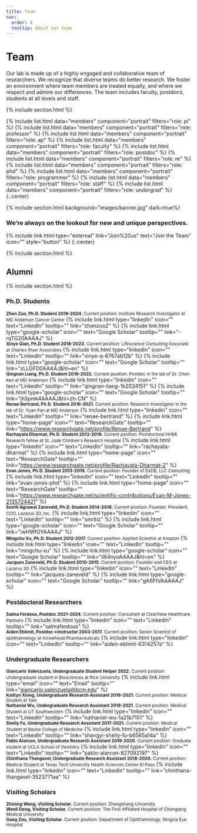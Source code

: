 ```yaml
---
title: Team
nav:
  order: 4
  tooltip: About our team
---
```


# <i class="fas fa-users"></i>Team

Our lab is made up of a highly engaged and collaborative team of researchers. We recognize that diverse teams do better research. We foster an environment where team members are treated equally, and where we respect and admire our differences. The team includes faculty, postdocs, students at all levels and staff.

{% include section.html %}

{%
  include list.html
  data="members"
  component="portrait"
  filters="role: pi"
%}
{%
  include list.html
  data="members"
  component="portrait"
  filters="role: professor"
%}
{%
  include list.html
  data="members"
  component="portrait"
  filters="role: ap"
%}
{%
  include list.html
  data="members"
  component="portrait"
  filters="role: faculty"
%}
{%
  include list.html
  data="members"
  component="portrait"
  filters="role: postdoc"
%}
{%
  include list.html
  data="members"
  component="portrait"
  filters="role: re"
%}
{%
  include list.html
  data="members"
  component="portrait"
  filters="role: phd"
%}
{%
  include list.html
  data="members"
  component="portrait"
  filters="role: programmer"
%}
{%
  include list.html
  data="members"
  component="portrait"
  filters="role: staff"
%}
{%
  include list.html
  data="members"
  component="portrait"
  filters="role: undergrad"
%}
{:.center}

{% include section.html background="images/banner.jpg" dark=true%}

### We’re always on the lookout for new and unique perspectives. 

{% include link.html type="external" link="Join%20us" text="Join the Team" icon="" style="button" %} 
{:.center}

{% include section.html %}

## Alumni

{% include section.html %}
### Ph.D. Students
<small><b>Zhen Zuo, Ph.D. Student 2019-2024.</b> Current position: Institute Research Investigator at MD Anderson Cancer Center</small>
{%
  include link.html
  type="linkedin"
  icon=""
  text="LinkedIn"
  tooltip=""
  link="zhenzuo2"
%}
{%
  include link.html
  type="google-scholar"
  icon=""
  text="Google Scholar"
  tooltip=""
  link="-rqTG20AAAAJ"
%}<br>
<small><b>Xinye Qian, Ph.D. Student 2018-2023.</b> Current position: Lifescience Consulting Associate at Charles River Associates</small>
{%
  include link.html
  type="linkedin"
  icon=""
  text="LinkedIn"
  tooltip=""
  link="xinye-q-6767ab12b"
%}
{%
  include link.html
  type="google-scholar"
  icon=""
  text="Google Scholar"
  tooltip=""
  link="zLLGFD0AAAAJ&hl=en"
%}<br>
<small><b>Qingnan Liang, Ph.D. Student 2016-2022.</b> Current position: Postdoc in the lab of Dr. Chen Ken at MD Anderson</small>
{%
  include link.html
  type="linkedin"
  icon=""
  text="LinkedIn"
  tooltip=""
  link="qingnan-liang-1b2024151"
%}
{%
  include link.html
  type="google-scholar"
  icon=""
  text="Google Scholar"
  tooltip=""
  link="jh5pmk4AAAAJ&hl=zh-CN"
%}<br>
<small><b>Renae Bertrand, Ph.D. Student 2016-2021.</b> Current position: Research Investigator in the lab of Dr. Yuan Pan at MD Anderson</small>
{%
  include link.html
  type="linkedin"
  icon=""
  text="LinkedIn"
  tooltip=""
  link="renae-bertrand"
%}
{%
  include link.html
  type="home-page"
  icon=""
  text="ResearchGate"
  tooltip=""
  link="https://www.researchgate.net/profile/Renae-Bertrand"
%}<br>
<small><b>Rachayata Dharmat, Ph.D. Student 2013-2019.</b> Current position: Postdoctoral HHMI Research fellow at St. Jude Children's Research Hospital</small>
{%
  include link.html
  type="linkedin"
  icon=""
  text="LinkedIn"
  tooltip=""
  link="rachayata-dharmat"
%}
{%
  include link.html
  type="home-page"
  icon=""
  text="ResearchGate"
  tooltip=""
  link="https://www.researchgate.net/profile/Rachayata-Dharmat-2"
%}<br>
<small><b>Evan Jones, Ph.D. Student 2013-2019.</b> Current position: Founder of DxDB, LLC Consulting</small>
{%
  include link.html
  type="linkedin"
  icon=""
  text="LinkedIn"
  tooltip=""
  link="evan-jones-phd"
%}
{%
  include link.html
  type="home-page"
  icon=""
  text="ResearchGate"
  tooltip=""
  link="https://www.researchgate.net/scientific-contributions/Evan-M-Jones-2135724421"
%}<br>
<small><b>Smriti Agrawal Zaneveld, Ph.D. Student 2014-2018.</b> Current position: Founder, President, COO, Lazarus 3D, Inc.</small>
{%
  include link.html
  type="linkedin"
  icon=""
  text="LinkedIn"
  tooltip=""
  link="smritiz"
%}
{%
  include link.html
  type="google-scholar"
  icon=""
  text="Google Scholar"
  tooltip=""
  link="iwHWfGYAAAAJ"
%}<br>
<small><b>Mingchu Xu, Ph.D. Student 2012-2017.</b> Current position: Applied Scientist at Amazon</small>
{%
  include link.html
  type="linkedin"
  icon=""
  text="LinkedIn"
  tooltip=""
  link="mingchu-xu"
%}
{%
  include link.html
  type="google-scholar"
  icon=""
  text="Google Scholar"
  tooltip=""
  link="iI64nyoAAAAJ&hl=en"
%}<br>
<small><b>Jacques Zaneveld, Ph.D. Student 2010-2015.</b> Current position: Founder and CEO at Lazarus 3D</small>
{%
  include link.html
  type="linkedin"
  icon=""
  text="LinkedIn"
  tooltip=""
  link="jacques-zaneveld"
%}
{%
  include link.html
  type="google-scholar"
  icon=""
  text="Google Scholar"
  tooltip=""
  link="gA6FtVAAAAAJ"
%}<br>

### Postdoctoral Researchers
<small><b>Salma Ferdous, Postdoc 2021-2024.</b> Current position: Consultant at ClearView Healthcare Partners</small>
{%
  include link.html
  type="linkedin"
  icon=""
  text="LinkedIn"
  tooltip=""
  link="salmaferdous"
%}<br>
<small><b>Aiden Eblimit, Postdoc->Instructor 2003-2017.</b> Current position: Senior Scientist of ophthalmology at Arrowhead Pharmaceuticals</small>
{%
  include link.html
  type="linkedin"
  icon=""
  text="LinkedIn"
  tooltip=""
  link="aiden-eblimit-6314257a"
%}<br>

### Undergraduate Researchers
<small><b>Giancarlo Valenzuela, Undergraduate Student Helper 2022.</b> Current position: Undergraduate student in Biosciences at Rice University</small>
{%
  include link.html
  type="email"
  icon=""
  text="Email"
  tooltip=""
  link="giancarlo.valenzuela@bcm.edu"
%}<br>
<small><b>Kaitlyn Xiong, Undergraduate Research Assistant 2018-2021.</b> Current position: Medical Student at Yale</small><br>
<small><b>Nathanial Wu, Undergraduate Research Assistant 2018-2021.</b> Current position: Medical Student at UT Southwestern</small>
{%
  include link.html
  type="linkedin"
  icon=""
  text="LinkedIn"
  tooltip=""
  link="nathaniel-wu-1a21b7151"
%}<br>
<small><b>Shelly Fu, Undergraduate Research Assistant 2017-2021.</b> Current position: Medical Student at Baylor College of Medicine</small>
{%
  include link.html
  type="linkedin"
  icon=""
  text="LinkedIn"
  tooltip=""
  link="shangyi-shelly-fu-b6565a14a"
%}<br>
<small><b>Pablo Alarcon, Undergraduate Research Assistant 2019-2020.</b> Current position: Graduate student at UCLA School of Dentistry</small>
{%
  include link.html
  type="linkedin"
  icon=""
  text="LinkedIn"
  tooltip=""
  link="pablo-alarcon-827092197"
%}<br>
<small><b>Chinthana Thangavel, Undergraduate Research Assistant 2018-2020.</b> Current position: Medical Student at Texas Tech University Health Sciences Center El Paso</small>
{%
  include link.html
  type="linkedin"
  icon=""
  text="LinkedIn"
  tooltip=""
  link="chinthana-thangavel-3523771aa"
%}<br>

### Visiting Scholars
<small><b>Zhirong Wang, Visiting Scholar.</b> Current position: Zhongshang University</small><br>
<small><b>Wenli Deng, Visiting Scholar.</b> Current position: The First Affiliated Hospital of Chongqing Medical University</small><br>
<small><b>Gang Zou, Visiting Scholar.</b> Current position: Department of Ophthalmology, Ningxia Eye Hospital</small><br>
